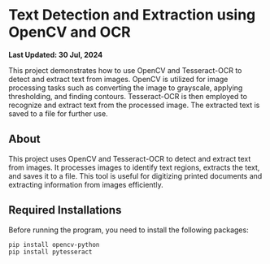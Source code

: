 # Text Detection and Extraction using OpenCV and OCR

**Last Updated: 30 Jul, 2024**

This project demonstrates how to use OpenCV and Tesseract-OCR to detect and extract text from images. OpenCV is utilized for image processing tasks such as converting the image to grayscale, applying thresholding, and finding contours. Tesseract-OCR is then employed to recognize and extract text from the processed image. The extracted text is saved to a file for further use.

## About

This project uses OpenCV and Tesseract-OCR to detect and extract text from images. It processes images to identify text regions, extracts the text, and saves it to a file. This tool is useful for digitizing printed documents and extracting information from images efficiently.

## Required Installations

Before running the program, you need to install the following packages:

```sh
pip install opencv-python
pip install pytesseract
